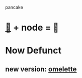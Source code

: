   pancake
  
  
  # [:egg:](http://yolk.cc) + node = :hamburger:

Now Defunct
===========

new version: [omelette](https://github.com/yyolk/omelette)
----------------------------------------------------------
